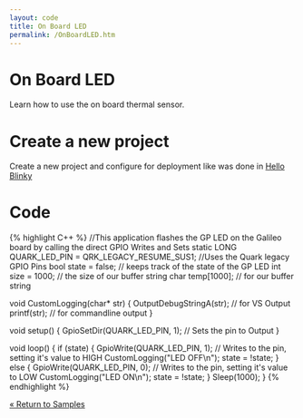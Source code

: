 ```yaml
---
layout: code
title: On Board LED
permalink: /OnBoardLED.htm
---
```


# On Board LED
Learn how to use the on board thermal sensor.

# Create a new project
Create a new project and configure for deployment like was done in [Hello Blinky](/HelloBlinky.htm)

# Code

{% highlight C++ %}
//This application flashes the GP LED on the Galileo board by calling the direct GPIO Writes and Sets
static LONG QUARK_LED_PIN = QRK_LEGACY_RESUME_SUS1; //Uses the Quark legacy GPIO Pins
bool state = false; // keeps track of the state of the GP LED
int size = 1000; // the size of our buffer string
char temp[1000]; // for our buffer string

void CustomLogging(char* str)
{
  OutputDebugStringA(str); // for VS Output
  printf(str); // for commandline output
}

void setup()
{
  GpioSetDir(QUARK_LED_PIN, 1); // Sets the pin to Output
}

void loop()
{
  if (state)
  {
    GpioWrite(QUARK_LED_PIN, 1); // Writes to the pin, setting it's value to HIGH
    CustomLogging("LED OFF\n");
    state = !state;
  }
  else
  {
    GpioWrite(QUARK_LED_PIN, 0); // Writes to the pin, setting it's value to LOW
    CustomLogging("LED ON\n");
    state = !state;
  }
  Sleep(1000);
}
{% endhighlight %}

[&laquo; Return to Samples](SampleApps.htm)
